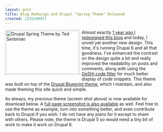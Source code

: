 ```yaml
--- 
layout: post
title: Blog Redesign and Drupal "Spring Theme" Released
created: 1235290917
---
```

<a href="http://www.flickr.com/photos/tedserbinski/3299012691/" title="Drupal Spring Theme by Ted Serbinski by m3avrck, on Flickr"><img src="http://farm4.static.flickr.com/3590/3299012691_9b86b9a457_m.jpg" width="240" height="142" alt="Drupal Spring Theme by Ted Serbinski" style="float:left;margin:0 6px 6px 0;border:1px solid #ccc;padding:2px;" /></a>

Almost exactly <a href="http://tedserbinski.com/tags/portfolio/ted-30-a-drupal-blog-redesign">1 year ago I redesigned this blog</a> and today, I unveil yet another new design. This time, it's running Drupal 6 and all that goodness. I've enhanced the contrast on the design quite a bit and really improved the readability on posts and comments, along with using the <a href="http://drupal.org/project/geshifilter">GeSHi code filter</a> for much better display of code snippets. This theme was built on top of the <a href="http://drupal.org/project/blueprint">Drupal Blueprint theme</a>, which I maintain, and also made theming this site quick and simple.

<!--break-->
As always, my previous theme (screen shot above) is now available for download below.  A <a href="http://flickr.com/photos/tedserbinski/3299841846/sizes/o/">full page screenshot is also available</a> as well. Feel free to use the theme as example, turn into something better, and even contribute back to Drupal if you wish. I do not have any plans for it except to share with others. Please note, the theme is Drupal 5 so would need a tiny bit of work to make it work on Drupal 6.
